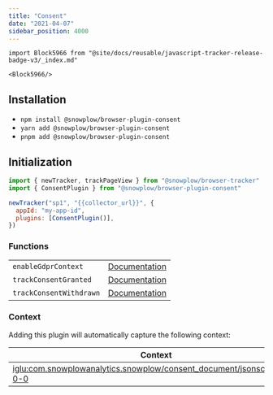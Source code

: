 ```yaml
---
title: "Consent"
date: "2021-04-07"
sidebar_position: 4000
---
```


```mdx-code-block
import Block5966 from "@site/docs/reusable/javascript-tracker-release-badge-v3/_index.md"

<Block5966/>
```

## Installation

- `npm install @snowplow/browser-plugin-consent`
- `yarn add @snowplow/browser-plugin-consent`
- `pnpm add @snowplow/browser-plugin-consent`

## Initialization

```javascript
import { newTracker, trackPageView } from "@snowplow/browser-tracker"
import { ConsentPlugin } from "@snowplow/browser-plugin-consent"

newTracker("sp1", "{{collector_url}}", {
  appId: "my-app-id",
  plugins: [ConsentPlugin()],
})
```

### Functions

<table class="has-fixed-layout"><tbody><tr><td><code>enableGdprContext</code></td><td><a href="/docs/collecting-data/collecting-from-own-applications/javascript-trackers/browser-tracker/browser-tracker-v3-reference/tracking-events/#gdpr-context">Documentation</a></td></tr><tr><td><code>trackConsentGranted</code></td><td><a href="/docs/collecting-data/collecting-from-own-applications/javascript-trackers/browser-tracker/browser-tracker-v3-reference/tracking-events/#trackConsentGranted">Documentation</a></td></tr><tr><td><code>trackConsentWithdrawn</code></td><td><a href="/docs/collecting-data/collecting-from-own-applications/javascript-trackers/browser-tracker/browser-tracker-v3-reference/tracking-events/#trackConsentWithdrawn">Documentation</a></td></tr></tbody></table>

### Context

Adding this plugin will automatically capture the following context:

| Context                                                                                                                                                                                                | Example                                           |
| ------------------------------------------------------------------------------------------------------------------------------------------------------------------------------------------------------ | ------------------------------------------------- |
| [iglu:com.snowplowanalytics.snowplow/consent_document/jsonschema/1-0-0](https://github.com/snowplow/iglu-central/blob/master/schemas/com.snowplowanalytics.snowplow/consent_document/jsonschema/1-0-0) | ![](images/Screenshot-2021-03-28-at-20.04.43.png) |
